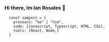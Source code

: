 ### Hi there, Im Ian Rosales 👋
```JS
  const sampxcs = {
    pronouns: "he" | "him",
    code: [Javascript, Typescript, HTML, CSS],
    tools: [React, Node,]
  }
